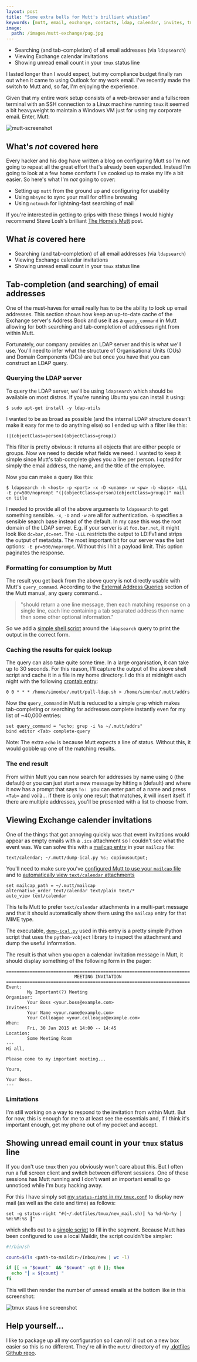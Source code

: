```yaml
---
layout: post
title: "Some extra bells for Mutt's brilliant whistles"
keywords: [mutt, email, exchange, contacts, ldap, calendar, invites, tmux, notmuch]
image:
  path: /images/mutt-exchange/pug.jpg
---
```

* Searching (and tab-completion) of all email addresses (via `ldapsearch`)
* Viewing Exchange calendar invitations
* Showing unread email count in your `tmux` status line

I lasted longer than I would expect, but my compliance budget finally ran out
when it came to using Outlook for my work email. I've recently made the switch
to Mutt and, so far, I'm enjoying the experience.

Given that my entire work setup consists of a web-browser and a fullscreen
terminal with an SSH connection to a Linux machine running `tmux` it seemed
a bit heavyweight to maintain a Windows VM just for using my corporate email.
Enter, Mutt:

![mutt-screenshot](/images/mutt-exchange/mutt.png)

## What's *not* covered here

Every hacker and his dog have written a blog on configuring Mutt so I'm not
going to repeat all the great effort that's already been expended. Instead I'm
going to look at a few home comforts I've cooked up to make my life a bit
easier. So here's what I'm *not* going to cover:

* Setting up `mutt` from the ground up and configuring for usability
* Using `mbsync` to sync your mail for offline browsing
* Using `notmuch` for lightning-fast searching of mail

If you're interested in getting to grips with these things I would highly
recommend Steve Losh's brilliant [The Homely Mutt][1] post.

## What *is* covered here

* Searching (and tab-completion) of all email addresses (via `ldapsearch`)
* Viewing Exchange calendar invitations
* Showing unread email count in your `tmux` status line

## Tab-completion (and searching) of email addresses

One of the must-haves for email really has to be the ability to look up email
addresses. This section shows how keep an up-to-date cache of the Exchange
server's Address Book and use it as a `query_command` in Mutt allowing for
both searching and tab-completion of addresses right from within Mutt.

Fortunately, our company provides an LDAP server and this is what we'll use.
You'll need to infer what the structure of Organisational Units (OUs) and
Domain Components (DCs) are but once you have that you can construct an LDAP
query.

### Querying the LDAP server

To query the LDAP server, we'll be using `ldapsearch` which should be available on most distros. If you're running Ubuntu you can install it using:

```
$ sudo apt-get install -y ldap-utils
```

I wanted to be as broad as possible (and the internal LDAP structure
doesn't make it easy for me to do anything else) so I ended up with a filter
like this:

```
(|(objectClass=person)(objectClass=group))
```

This filter is pretty obvious: it returns all objects that are either people or
groups. Now we need to decide what fields we need. I wanted to keep it simple
since Mutt's tab-complete gives you a line per person. I opted for simply the
email address, the name, and the title of the employee.

Now you can make a query like this:

```
$ ldapsearch -h <host> -p <port> -x -D <uname> -w <pw> -b <base> -LLL -E pr=500/noprompt "(|(objectClass=person)(objectClass=group))" mail cn title
```

I needed to provide all of the above arguments to `ldapsearch` to get something
sensible. `-x`, `-D` and `-w` are all for authentication. `-b` specifies
a sensible search base instead of the default. In my case this was the root
domain of the LDAP server. E.g. if your server is at `foo.bar.net`, it might
look like `dc=bar,dc=net`. The `-LLL` restricts the output to LDIFv1 and
strips the output of metadata. The most important bit for our server was the
last options: `-E pr=500/noprompt`. Without this I hit a payload limit. This
option paginates the response.

### Formatting for consumption by Mutt

The result you get back from the above query is not directly usable with Mutt's
`query_command`. According to the [External Address Queries][2] section of the
Mutt manual, any query command...

> "should return a one line message, then each matching response on a single
> line, each line containing a tab separated address then name then some other
> optional information."

So we add a [simple shell script][3] around the `ldapsearch` query to print the
output in the correct form.

### Caching the results for quick lookup

The query can also take quite some time. In a large organisation, it can take
up to 30 seconds. For this reason, I'll capture the output of the above shell
script and cache it in a file in my home directory. I do this at midnight each
night with the following [crontab entry][4]:

```
0 0 * * * /home/simonbe/.mutt/pull-ldap.sh > /home/simonbe/.mutt/addrs
```

Now the `query_command` in Mutt is reduced to a simple `grep` which makes
tab-completing or searching for addresses complete instantly even for my list
of ~40,000 entries:

```
set query_command = "echo; grep -i %s ~/.mutt/addrs"
bind editor <Tab> complete-query
```

Note: The extra `echo` is because Mutt expects a line of status. Without this,
it would gobble up one of the matching results.

### The end result

From within Mutt you can now search for addresses by name using `Q` (the
default) or you can just start a new message by hitting `m` (default) and where
it now has a prompt that says `To: ` you can enter part of a name and press
`<Tab>` and voilà... if there is only one result that matches, it will insert
itself. If there are multiple addresses, you'll be presented with a list to
choose from.

## Viewing Exchange calender invitations

One of the things that got annoying quickly was that event invitations would
appear as empty emails with a `.ics` attachment so I couldn't see what the
event was. We can solve this with a [mailcap entry][5] in your `mailcap` file:

```
text/calendar; ~/.mutt/dump-ical.py %s; copiousoutput;
```

You'll need to make sure you've [configured Mutt to use your `mailcap`
file][6] and to [automatically view `text/calendar` attachments][7]

```
set mailcap_path = ~/.mutt/mailcap
alternative_order text/calendar text/plain text/*
auto_view text/calendar
```

This tells Mutt to prefer `text/calendar` attachments in a multi-part message
and that it should automatically show them using the `mailcap` entry for that
MIME type.

The executable, [`dump-ical.py`][8] used in this entry is a pretty simple
Python script that uses the `python-vobject` library to inspect the attachment
and dump the useful information.

The result is that when you open a calendar invitation message in Mutt, it
should display something of the following form in the pager:

```
======================================================================
                          MEETING INVITATION                          
======================================================================
Event:
        My Important(?) Meeting
Organiser:
        Your Boss <your.boss@example.com>
Invitees:
        Your Name <your.name@example.com>
        Your Colleague <your.colleague@example.com>
When:
        Fri, 30 Jan 2015 at 14:00 -- 14:45
Location:
        Some Meeting Room
---
Hi all,

Please come to my important meeting...

Yours,

Your Boss.
---
```

### Limitations
I'm still working on a way to respond to the invitation from within Mutt. But
for now, this is enough for me to at least see the essentials and, if I think
it's important enough, get my phone out of my pocket and accept.

## Showing unread email count in your `tmux` status line

If you don't use `tmux` then you obviously won't care about this. But I often
run a full screen client and switch between different sessions. One of these
sessions has Mutt running and I don't want an important email to go unnoticed
while I'm busy hacking away.

For this I have simply set [my `status-right` in my `tmux.conf`][9] to display
new mail (as well as the date and time) as follows:

```
set -g status-right "#(~/.dotfiles/tmux/new_mail.sh)┃ %a %d-%b-%y │ %H:%M:%S ┃"
```

which shells out to a [simple script][10] to fill in the segment. Because Mutt
has been configured to use a local Maildir, the script couldn't be simpler:

```sh
#!/bin/sh

count=$(ls <path-to-maildir>/Inbox/new | wc -l)

if [[ -n "$count"  && "$count" -gt 0 ]]; then
  echo "┃ ✉ ${count} "
fi
```

This will then render the number of unread emails at the bottom like in this
screenshot:

![tmux staus line screenshot](/images/mutt-exchange/tmux-status.png)

## Help yourself...

I like to package up all my configuration so I can roll it out on a new box
easier so this is no different. They're all in the `mutt/` directory of my
[.dotfiles Github repo][11].

[1]: http://stevelosh.com/blog/2012/10/the-homely-mutt/
[2]: http://www.mutt.org/doc/manual/manual-4.html#ss4.5
[3]: https://github.com/simonjbeaumont/.dotfiles/blob/ce081a65/mutt/pull-ldap.sh
[4]: https://github.com/simonjbeaumont/.dotfiles/blob/ce081a65/mutt/crontab-entries#L5-L6
[5]: https://github.com/simonjbeaumont/.dotfiles/blob/ce081a65/mutt/mailcap#L4
[6]: https://github.com/simonjbeaumont/.dotfiles/blob/ce081a65/mutt/muttrc#L6
[7]: https://github.com/simonjbeaumont/.dotfiles/blob/ce081a65/mutt/muttrc#L77-L78
[8]: https://github.com/simonjbeaumont/.dotfiles/blob/0bea8cb5/mutt/dump-ical.py
[9]: https://github.com/simonjbeaumont/.dotfiles/blob/ce081a65/tmux/tmux.conf#L132
[10]: https://github.com/simonjbeaumont/.dotfiles/blob/ce081a65/tmux/new_mail.sh
[11]: https://github.com/simonjbeaumont/.dotfiles

